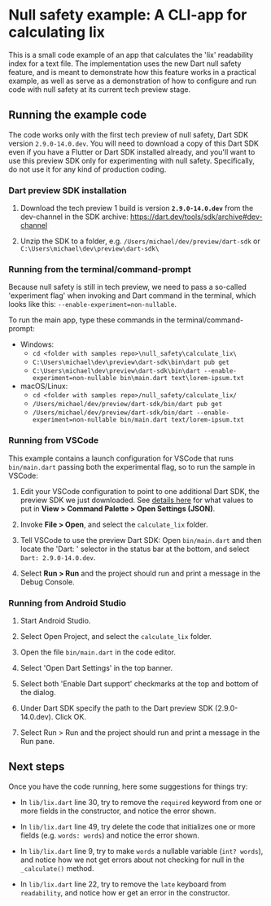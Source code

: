 # Null safety example: A CLI-app for calculating lix

This is a small code example of an app that calculates the 'lix' readability
index for a text file. The implementation uses the new Dart null safety feature,
and is meant to demonstrate how this feature works in a practical example,
as well as serve as a demonstration of how to configure and run code with null
safety at its current tech preview stage.

## Running the example code

The code works only with the first tech preview of null safety, Dart SDK version
`2.9.0-14.0.dev`. You will need to download a copy of this Dart SDK even if you
have a Flutter or Dart SDK installed already, and you'll want to use this
preview SDK only for experimenting with null safety. Specifically, do not use it
for any kind of production coding.

### Dart preview SDK installation

  1. Download the tech preview 1 build is version **`2.9.0-14.0.dev`** from the
     dev-channel in the SDK archive:
     https://dart.dev/tools/sdk/archive#dev-channel
   
  1. Unzip the SDK to a folder, e.g. `/Users/michael/dev/preview/dart-sdk` or
     `C:\Users\michael\dev\preview\dart-sdk\`

### Running from the terminal/command-prompt

Because null safety is still in tech preview, we need to pass a so-called
'experiment flag' when invoking and Dart command in the terminal, which looks
like this: `--enable-experiment=non-nullable`.

To run the main app, type these commands in the terminal/command-prompt:

  - Windows:
    - `cd <folder with samples repo>\null_safety\calculate_lix\`
    - `C:\Users\michael\dev\preview\dart-sdk\bin\dart pub get`
    - `C:\Users\michael\dev\preview\dart-sdk\bin\dart --enable-experiment=non-nullable bin\main.dart text\lorem-ipsum.txt`
  - macOS/Linux:
    - `cd <folder with samples repo>/null_safety/calculate_lix/`
    - `/Users/michael/dev/preview/dart-sdk/bin/dart pub get`
    - `/Users/michael/dev/preview/dart-sdk/bin/dart --enable-experiment=non-nullable bin/main.dart text/lorem-ipsum.txt`

### Running from VSCode

This example contains a launch configuration for VSCode that runs
`bin/main.dart` passing both the experimental flag, so to run the sample in
VSCode:

  1. Edit your VSCode configuration to point to one additional Dart SDK, the
     preview SDK we just downloaded. See [details
     here](https://dartcode.org/docs/quickly-switching-between-sdk-versions/)
     for what values to put in **View > Command Palette > Open Settings (JSON)**.

  1. Invoke **File > Open**, and select the `calculate_lix` folder.

  1. Tell VSCode to use the preview Dart SDK: Open `bin/main.dart` and then
     locate the 'Dart: <version number>' selector in the status bar at the
     bottom, and select `Dart: 2.9.0-14.0.dev`.

  1. Select **Run > Run** and the project should run and print a message in the Debug
     Console.


### Running from Android Studio

  1. Start Android Studio.

  1. Select Open Project, and select the `calculate_lix` folder.

  1. Open the file `bin/main.dart` in the code editor.

  1. Select 'Open Dart Settings' in the top banner.

  1. Select both 'Enable Dart support' checkmarks at the top and bottom of the dialog.
  
  1. Under Dart SDK specify the path to the Dart preview SDK (2.9.0-14.0.dev). Click OK.

  1. Select Run > Run and the project should run and print a message in the Run
     pane.

## Next steps

Once you have the code running, here some suggestions for things try:

  * In `lib/lix.dart` line 30, try to remove the `required` keyword from one or
    more fields in the constructor, and notice the error shown.

  * In `lib/lix.dart` line 49, try delete the code that initializes one or more
    fields (e.g. `words: words`) and notice the error shown.

  * In `lib/lix.dart` line 9, try to make `words` a nullable variable (`int?
    words`), and notice how we not get errors about not checking for null in the
    `_calculate()` method.

  * In `lib/lix.dart` line 22, try to remove the `late` keyboard from
    `readability`, and notice how er get an error in the constructor.
